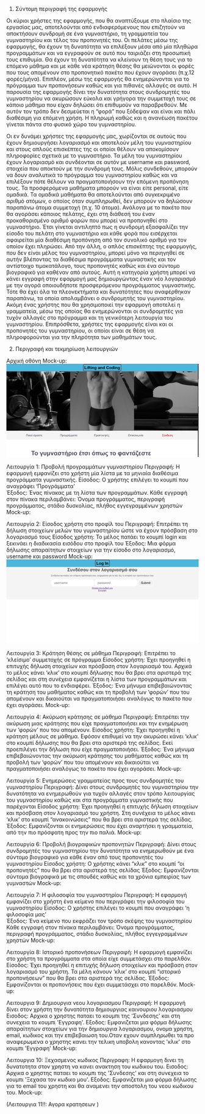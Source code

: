 1. Σύντομη περιγραφή της εφαρμογής

Οι κύριοι χρήστες της εφαρμογής, που θα αναπτύξουμε στο πλαίσιο της εργασίας μας, αποτελούνται από ενδιαφερόμενους που επιζητούν να αποκτήσουν συνδρομή σε ένα γυμναστήριο, τη γραμματεία του γυμναστηρίου και τέλος του προπονητές του. Οι πελάτες μέσω της εφαρμογής, θα έχουν τη δυνατότητα να επιλέξουν μέσα από μία πληθώρα προγραμμάτων και να εγγραφούν σε αυτό που ταιριάζει στη προσωπική τους επιθυμία. Θα έχουν τη δυνατότητα να κλείνουν τη θέση τους για το επόμενο μάθημα και με κάθε νέα κράτηση θέσης θα μειώνονται οι φορές που τους απομένουν στο προπονητικό πακέτο που έχουν αγοράσει (π.χ.12  φορές/μήνα). Επιπλέον, μέσω της εφαρμογής θα ενημερώνονται για το πρόγραμμα των προπονήσεων καθώς και για πιθανές αλλαγές σε αυτό. Η παρουσία της εφαρμογής δίνει την δυνατότητα στους συνδρομητές του γυμναστηρίου να ακυρώσουν εύκολα και γρήγορα την συμμετοχή τους σε κάποιο μάθημα που είχαν δηλώσει ότι επιθυμούν να παραβρεθούν. Με αυτόν τον τρόπο δεν δεσμεύεται η “φορά” που ξόδεψαν και είναι και πάλι διαθέσιμη για επόμενη χρήση. Η πληρωμή καθώς και η ανανέωση πακέτου γίνεται πάντα στο φυσικό χώρο του γυμναστηρίου. 


Οι εν δυνάμει χρήστες της εφαρμογής μας, χωρίζονται σε αυτούς που έχουν δημιουργήσει λογαριασμό και αποτελούν μέλη του γυμναστηρίου και στους απλούς επισκέπτες της οι οποίοι θέλουν να αποκομίσουν πληροφορίες σχετικά με το γυμναστήριο. Τα μέλη του γυμναστηρίου έχουν λογαριασμό και συνδέονται σε αυτόν με username και password, στοιχεία που αποκτούν με την συνδρομή τους. Μόλις συνδεθούν, μπορούν να δουν αναλυτικά το πρόγραμμα του γυμναστηρίου καθώς και να επιλέξουν πότε θέλουν να πραγματοποιήσουν την επόμενη προπόνηση τους. Τα προσφερόμενα μαθήματα μπορούν να είναι είτε personal, είτε ομαδικά. Τα ομαδικά μαθήματα θα αποτελούνται από συγκεκριμένο αριθμό ατόμων, ο οποίος όταν συμπληρωθεί, δεν μπορούν να δηλώσουν παραπάνω άτομα συμμετοχή (π.χ. 10 άτομα). Ανάλογα με το πακέτο που θα αγοράσει κάποιος πελάτης, έχει στη διάθεσή του έναν προκαθορισμένο αριθμό φορών που μπορεί να προπονηθεί στο γυμναστήριο. Έτσι γίνεται αντιληπτό πως η συνδρομή εξασφαλίζει την είσοδο του πελάτη στο γυμναστήριο και κάθε φορά που εισέρχεται αφαιρείται μία διαθέσιμη προπόνηση από τον συνολικό αριθμό για τον οποίον έχει πληρώσει. Από την άλλη, ο απλός επισκέπτης της εφαρμογής, που δεν είναι μέλος του γυμναστηρίου, μπορεί μόνο να περιηγηθεί σε αυτήν βλέποντας τα διαθέσιμα προγράμματα γυμναστικής και τον αντίστοιχο τιμοκατάλογο, τους προπονητές καθώς και ένα σύντομο βιογραφικό για καθέναν από αυτούς. Αυτή η κατηγορία χρήστη μπορεί να κάνει εγγραφή στην εφαρμογή μας δημιουργώντας έναν νέο λογαριασμό με την αγορά οποιουδήποτε προσφερόμενου προγράμματος γυμναστικής. Τότε θα έχει όλα τα πλεονεκτήματα και δυνατότητες που αναφέρθηκαν παραπάνω, τα οποία απολαμβάνει ο συνδρομητής του γυμναστηρίου. Ακόμη ένας χρήστης που θα χρησιμοποιεί την εφαρμογή αποτελεί η γραμματεία, μέσω της οποίας θα ενημερώνονται οι συνδρομητές για τυχόν αλλαγές στο πρόγραμμα και τη γενικότερη λειτουργία του γυμναστηρίου. Επιπρόσθετα, χρήστες της εφαρμογής είναι και οι προπονητές του γυμναστηρίου, οι οποίοι είναι σε θέση να πληροφορούνται για την πληρότητα των μαθημάτων τους. 



2. Περιγραφή και τεκμηρίωση λειτουργιών 

Αρχική οθόνη
Mock-up: ![alt text](image-1.png)

Λειτουργία 1: Προβολή προγραμμάτων γυμναστηρίου
Περιγραφή: Η εφαρμογή εμφανίζει στο χρήστη μία λίστα με τα μηνιαία διαθέσιμα προγράμματα γυμναστικής.
Είσοδος: Ο χρήστης επιλέγει το κουμπί που αναγράφει ‘Προγράμματα’  
Έξοδος: Ένας πίνακας με τη λίστα των προγραμμάτων. Κάθε εγγραφή στον πίνακα περιλαμβάνει: Όνομα προγράμματος, περιγραφή προγράμματος, στάδιο δυσκολίας, πλήθος εγγεγραμμένων χρηστών
Mock-up: 


Λειτουργία 2: Είσοδος χρήστη στο προφίλ του
Περιγραφή: Επιτρέπει τη δήλωση στοιχείων μελών του γυμναστηρίου ώστε να έχουν πρόσβαση στο λογαριασμό τους
Είσοδος χρήστη: Το μέλος πατάει το κουμπί login και ξεκινάει η διαδικασία εισόδου στο προφίλ του
Έξοδος: Μια φόρμα δήλωσης απαραίτητων στοιχείων για την είσοδο στο λογαριασμό, username και password
Mock-up: ![alt text](image-3.png)


Λειτουργία 3: Κράτηση θέσης σε μάθημα
Περιγραφή: Επιτρέπει το ‘κλείσιμο’ συμμετοχής σε πρόγραμμα
Είσοδος χρήστη: Έχει προηγηθεί η επιτυχής δήλωση στοιχείων και πρόσβαση στον λογαριασμό του.  Αρχικά το μέλος κάνει ‘κλικ’ στο κουμπί δήλωσης που θα βρει στα αριστερά της σελίδας και στη συνέχεια εμφανίζεται η λίστα των προγραμμάτων και επιλέγει αυτό που το ενδιαφέρει. 
Έξοδος: Ένα μήνυμα επιβεβαιώνοντας τη κράτηση του μαθήματος καθώς και τη προβολή των ‘φορών’ που του απομένουν και δικαιούται να πραγματοποιήσει αναλόγως το πακέτο που έχει αγοράσει.
Mock-up: 


Λειτουργία 4: Ακύρωση κράτησης σε μάθημα
Περιγραφή: Επιτρέπει την ακύρωση μιας κράτησης που είχε πραγματοποιήσει και την ενημέρωση των ‘φορών’ που του απομένουν.
Είσοδος χρήστη: Έχει προηγηθεί η κράτηση μέλους σε μάθημα. Εφόσον επιθυμεί να την ακυρώσει κάνει ‘κλικ’ στο κουμπί δήλωσης που θα βρει στα αριστερά της σελίδας. Εκεί προεπιλέγει  την δήλωση που είχε πραγματοποιήσει.
Έξοδος: Ένα μήνυμα επιβεβαιώνοντας την ακύρωση κράτησης του μαθήματος καθώς και τη προβολή των ‘φορών’ που του απομένουν και δικαιούται να πραγματοποιήσει αναλόγως το πακέτο που έχει αγοράσει.
Mock-up: 


Λειτουργία 5: Ενημερώσεις γραμματείας προς τους συνδρομητές του γυμναστηρίου
Περιγραφή: Δίνει στους συνδρομητές του γυμναστηρίου την δυνατότητα να ενημερωθούν για τυχόν αλλαγές στον τρόπο λειτουργίας του γυμναστηρίου καθώς και στα προγράμματα γυμναστικής που παρέχονται
Είσοδος χρήστη: Έχει προηγηθεί η επιτυχής δήλωση στοιχείων και πρόσβαση στον λογαριασμό του χρήστη.  Στη συνέχεια το μέλος κάνει ‘κλικ’ στο κουμπί “ανακοινώσεις” που θα βρει στα αριστερά της σελίδας.
Έξοδος:  Εμφανίζονται οι ενημερώσεις που έχει αναρτήσει η γραμματεία, από την πιο πρόσφατη προς την πιο παλιά.
Mock-up: 


Λειτουργία 6: Προβολή βιογραφικών προπονητών
Περιγραφή: Δίνει στους συνδρομητές του γυμναστηρίου την δυνατότητα να ενημερωθούν με ένα σύντομο βιογραφικό για κάθε έναν από τους προπονητές του γυμναστηρίου
Είσοδος χρήστη: Ο χρήστης κάνει “κλικ” στο κουμπί “οι προπονητές” που θα βρει στα αριστερά της σελίδας
Έξοδος:  Εμφανίζονται σύντομα βιογραφικά με τις σπουδές καθώς και τα χρόνια εμπειρίας των γυμναστών
Mock-up:


Λειτουργία 7: Η φιλοσοφία του γυμναστηρίου
Περιγραφή: Η εφαρμογή εμφανίζει στο χρήστη ένα κείμενο που περιγράφει την φιλοσοφία του γυμναστηρίου
Είσοδος: Ο χρήστης επιλέγει το κουμπί που αναγράφει ‘η φιλοσοφία μας’  
Έξοδος: Ένα κείμενο που εκφράζει τον τρόπο σκέψης του γυμναστηρίου Κάθε εγγραφή στον πίνακα περιλαμβάνει: Όνομα προγράμματος, περιγραφή προγράμματος, στάδιο δυσκολίας, πλήθος εγγεγραμμένων χρηστών
Mock-up:


Λειτουργία 8: Ιστορικό προπονήσεων
Περιγραφή: Η εφαρμογή εμφανίζει στο χρήστη τα προγράμματα στα οποία είχε συμμετάσχει στο παρελθόν.
Είσοδος: Έχει προηγηθεί η επιτυχής δήλωση στοιχείων και πρόσβαση στον λογαριασμό του χρήστη. Τα μέλη κάνουν ‘κλικ’ στο κουμπί “ιστορικό προπονήσεων” που θα βρει στα αριστερά της σελίδας.
Έξοδος: Εμφανίζονται οι προπονήσεις που έχει συμμετάσχει στο παρελθόν.
Mock-up:


Λειτουργια 9: Δημιουργια νεου λογαριασμου 
Περιγραφή: Η εφαρμογή δίνει στον χρήστη την δυνατότητα δημιουργιας καινουριου λογαριασμου 
Εισοδος: Αρχικα ο χρηστης παταει το κουμπι της 'Συνδεσης' και στη συνεχεια το κουμπι 'Εγγραφη'.
Εξοδος: Εμφανιζεται μια φόρμα δήλωσης απαραίτητων στοιχείων για την δημιουργια λογαριασμου, ονομα χρηστη, email, κωδικος και την επιβεβαιωση του.Οταν εχουν συμπληρωθει τα προ αναφερωμενα ο χρηστης κανει την τελικη υποβολη κανοντας 'κλικ' στο κουμπι 'Εγγραφη'
Mock-up:


Λειτουργια 10: Ξεχασμενος κωδικος
Περιγραφη: Η εφαρμογη δινει τη δυνατοτητα στον χρηστη να κανει ανακτηση του κωδικου του.
Εισοδος: Αρχικα ο χρηστης παταει το κουμπι της 'Συνδεσης' και στη συνεχεια το κουμπι 'Ξεχασα τον κωδικο μου'.
Εξοδος: Εμφανιζεται μια φόρμα δήλωσης για το email του χρηστη και θα αναμενει την αποστολη του νεου κωδικου του.
Mock-up:


(Λειτουργια 11!!: Αγορα κρατησεων )




